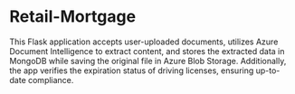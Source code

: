 # Retail-Mortgage

This Flask application accepts user-uploaded documents, utilizes Azure Document Intelligence to extract content, and stores the extracted data in MongoDB while saving the original file in Azure Blob Storage. Additionally, the app verifies the expiration status of driving licenses, ensuring up-to-date compliance.
